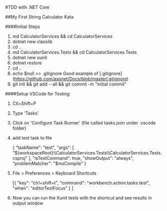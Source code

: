 #TDD with .NET Core

##My First String Calculator Kata

####Initial Steps

1. md CalculatorServices && cd CalculatorServices
2. dotnet new classlib
3. cd ..
4. md CalculatorServices.Tests && cd CalculatorServices.Tests
5. dotnet new xunit
6. dotnet restore
7. cd ..
8. echo $null >> .gitignore
   Good example of [.gitignore] (https://github.com/aspnet/Docs/blob/master/.gitignore)
9. git init && git add --all && git commit -m "initial commit"

####Setup VSCode for Testing

1. Ctl+Shift+P
2. Type 'Tasks'
3. Click on 'Configure Task Runner' (file called tasks.json under .vscode folder)
4. add test task to file

    {
        "taskName": "test",
        "args": [
            "${workspaceRoot}\\CalculatorServices.Tests\\CalculatorServices.Tests.csproj"
        ],
        "isTestCommand": true,
        "showOutput": "always",
        "problemMatcher": "$msCompile"
    }

5. File > Preferences > Keyboard Shortcuts

    [{
        "key": "ctrl+shift+t",
        "command": "workbench.action.tasks.test",
        "when": "editorTextFocus"
    }
    ]

6. Now you can run the Xunit tests with the shortcut and see results in output window
